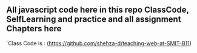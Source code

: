 ## All javascript code here in this repo ClassCode, SelfLearning and practice and all assignment Chapters here


`Class Code is :
(https://github.com/shehza-d/teaching-web-at-SMIT-B11)
